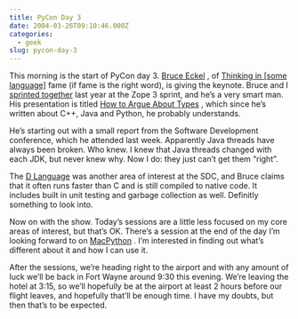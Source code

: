 ```yaml
---
title: PyCon Day 3
date: 2004-03-26T09:10:46.000Z
categories:
  - geek
slug: pycon-day-3
---
```

This morning is the start of PyCon day 3. [Bruce Eckel][1] , of [Thinking in [some language]][2]  fame (if fame is the right word), is giving the keynote. Bruce and I [sprinted together][3]  last year at the Zope 3 sprint, and he’s a very smart man. His presentation is titled [How to Argue About Types][4] , which since he’s written about C++, Java and Python, he probably understands.

He’s starting out with a small report from the Software Development conference, which he attended last week. Apparently Java threads have always been broken. Who knew. I knew that Java threads changed with each <span class="caps">JDK</span>, but never knew why. Now I do: they just can’t get them “right”.

The [D Language][5]  was another area of interest at the <span class="caps">SDC</span>, and Bruce claims that it often runs faster than C and is still compiled to native code. It includes built in unit testing and garbage collection as well. Definitly something to look into.

Now on with the show. Today’s sessions are a little less focused on my core areas of interest, but that’s <span class="caps">OK</span>. There’s a session at the end of the day I’m looking forward to on [MacPython][6] . I’m interested in finding out what’s different about it and how I can use it.

After the sessions, we’re heading right to the airport and with any amount of luck we’ll be back in Fort Wayne around 9:30 this evening. We’re leaving the hotel at 3:15, so we’ll hopefully be at the airport at least 2 hours before our flight leaves, and hopefully that’ll be enough time. I have my doubts, but then that’s to be expected.



 [1]: http://bruceeckel.com
 [2]: http://mindview.net/Books/TICPP/ThinkingInCPP2e.html
 [3]: http://www.mindview.net/WebLog/log-0003
 [4]: http://mindview.net/WebLog/log-0052
 [5]: http://digitalmars.com
 [6]: http://homepages.cwi.nl/~jack/macpython/
